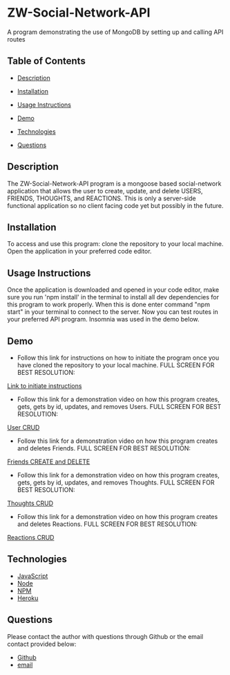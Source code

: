 # ZW-Social-Network-API
A program demonstrating the use of MongoDB by setting up and calling API routes

## **Table of Contents**

* [Description](#description)

* [Installation](#installation)

* [Usage Instructions](#usage)

* [Demo](#demo)

* [Technologies](#technologies)

* [Questions](#questions)

## **Description**

The ZW-Social-Network-API program is a mongoose based social-network application that allows the user to create, update, and delete USERS, FRIENDS, THOUGHTS, and REACTIONS. This is only a server-side functional application so no client facing code yet but possibly in the future. 

## **Installation**

To access and use this program: clone the repository to your local machine. Open the application in your preferred code editor. 


## **Usage Instructions**

Once the application is downloaded and opened in your code editor, make sure you run 'npm install' in the terminal to install all dev dependencies for this program to work properly. When this is done enter command "npm start" in your terminal to connect to the server. Now you can test routes in your preferred API program. Insomnia was used in the demo below. 

## **Demo**

* Follow this link for instructions on how to initiate the program once you have cloned the repository to your local machine. FULL SCREEN FOR BEST RESOLUTION: 

[Link to initiate instructions](https://youtu.be/AHj8967VVps)

* Follow this link for a demonstration video on how this program creates, gets, gets by id, updates, and removes Users. FULL SCREEN FOR BEST RESOLUTION: 

[User CRUD](https://youtu.be/bo7bQc-6IBI)

* Follow this link for a demonstration video on how this program creates and deletes Friends. FULL SCREEN FOR BEST RESOLUTION:

[Friends CREATE and DELETE](https://youtu.be/DpBbAwtbg1o)

* Follow this link for a demonstration video on how this program creates, gets, gets by id, updates, and removes Thoughts. FULL SCREEN FOR BEST RESOLUTION:

[Thoughts CRUD](https://youtu.be/tbwsuO1lWy4)

* Follow this link for a demonstration video on how this program creates and deletes Reactions. FULL SCREEN FOR BEST RESOLUTION: 

[Reactions CRUD](https://youtu.be/-GnRe0TNPyE)

## **Technologies**

* [JavaScript](https://www.javascript.com/) 
* [Node](https://nodejs.org/en/) 
* [NPM](https://www.npmjs.com/) 
* [Heroku](https://www.heroku.com/) 

## **Questions**

Please contact the author with questions through Github or the email contact provided below:

* [Github](https://www.github.com/ZacharyWarnes)
* [email](mailto:zacharywarnes@gmail.com)